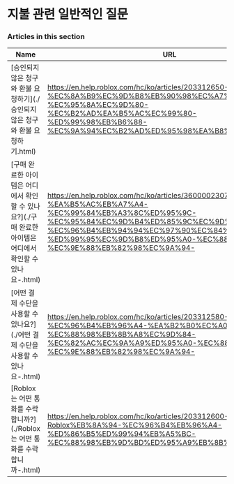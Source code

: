 # 지불 관련 일반적인 질문  
### Articles in this section
Name|URL
-|-
[승인되지 않은 청구와 환불 요청하기](./승인되지 않은 청구와 환불 요청하기.html) |https://en.help.roblox.com/hc/ko/articles/203312650-%EC%8A%B9%EC%9D%B8%EB%90%98%EC%A7%80-%EC%95%8A%EC%9D%80-%EC%B2%AD%EA%B5%AC%EC%99%80-%ED%99%98%EB%B6%88-%EC%9A%94%EC%B2%AD%ED%95%98%EA%B8%B0
[구매 완료한 아이템은 어디에서 확인할 수 있나요?](./구매 완료한 아이템은 어디에서 확인할 수 있나요-.html) |https://en.help.roblox.com/hc/ko/articles/360000230723-%EA%B5%AC%EB%A7%A4-%EC%99%84%EB%A3%8C%ED%95%9C-%EC%95%84%EC%9D%B4%ED%85%9C%EC%9D%80-%EC%96%B4%EB%94%94%EC%97%90%EC%84%9C-%ED%99%95%EC%9D%B8%ED%95%A0-%EC%88%98-%EC%9E%88%EB%82%98%EC%9A%94-
[어떤 결제 수단을 사용할 수 있나요?](./어떤 결제 수단을 사용할 수 있나요-.html) |https://en.help.roblox.com/hc/ko/articles/203312580-%EC%96%B4%EB%96%A4-%EA%B2%B0%EC%A0%9C-%EC%88%98%EB%8B%A8%EC%9D%84-%EC%82%AC%EC%9A%A9%ED%95%A0-%EC%88%98-%EC%9E%88%EB%82%98%EC%9A%94-
[Roblox는 어떤 통화를 수락합니까?](./Roblox는 어떤 통화를 수락합니까-.html) |https://en.help.roblox.com/hc/ko/articles/203312600-Roblox%EB%8A%94-%EC%96%B4%EB%96%A4-%ED%86%B5%ED%99%94%EB%A5%BC-%EC%88%98%EB%9D%BD%ED%95%A9%EB%8B%88%EA%B9%8C-